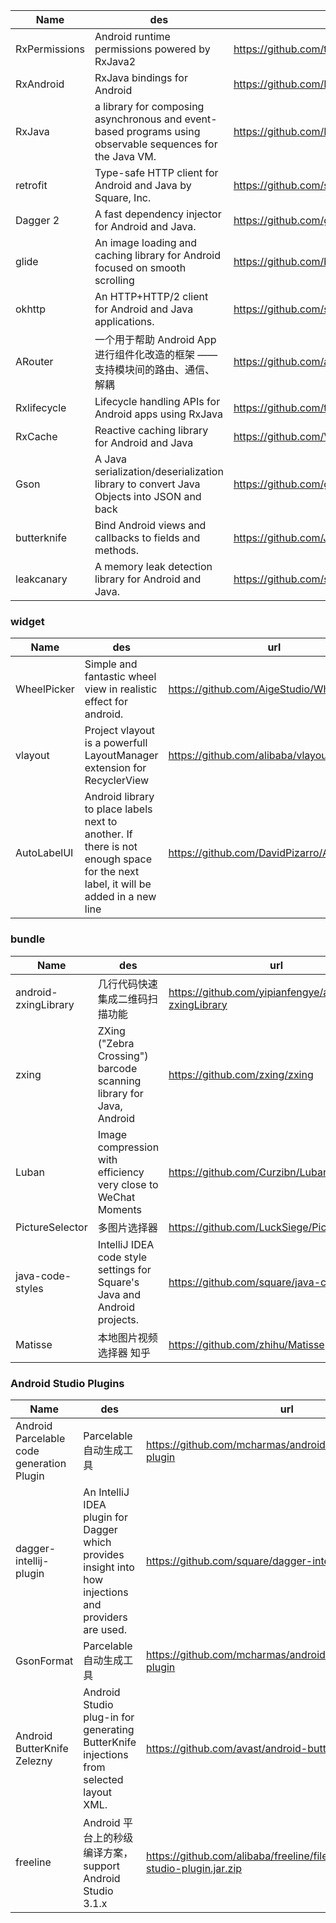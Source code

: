 

| Name        | des  |  url |
| --------   | -----  | ---- |
| RxPermissions     | Android runtime permissions powered by RxJava2|  https://github.com/tbruyelle/RxPermissions     |
| RxAndroid     | RxJava bindings for Android|  https://github.com/ReactiveX/RxAndroid     |
| RxJava     |a library for composing asynchronous and event-based programs using observable sequences for the Java VM.|  https://github.com/ReactiveX/RxJava     |
| retrofit     |Type-safe HTTP client for Android and Java by Square, Inc.|  https://github.com/square/retrofit     |
| Dagger 2     | A fast dependency injector for Android and Java.|  https://github.com/google/dagger     |
| glide     | An image loading and caching library for Android focused on smooth scrolling|  https://github.com/bumptech/glide    |
| okhttp     | An HTTP+HTTP/2 client for Android and Java applications. |  https://github.com/square/okhttp    |
| ARouter     | 一个用于帮助 Android App 进行组件化改造的框架 —— 支持模块间的路由、通信、解耦 |  https://github.com/alibaba/ARouter    |
| Rxlifecycle  | Lifecycle handling APIs for Android apps using RxJava |  https://github.com/trello/RxLifecycle    |
| RxCache  | Reactive caching library for Android and Java |  https://github.com/VictorAlbertos/RxCache    |
| Gson  | A Java serialization/deserialization library to convert Java Objects into JSON and back |  https://github.com/google/gson    |
| butterknife  | Bind Android views and callbacks to fields and methods. |  https://github.com/JakeWharton/butterknife    |
| leakcanary  | A memory leak detection library for Android and Java. |  https://github.com/square/leakcanary    |








### widget


| Name        | des  |  url |
| --------   | -----  | ---- |
| WheelPicker     | Simple and fantastic wheel view in realistic effect for android.|  https://github.com/AigeStudio/WheelPicker     |
| vlayout     | Project vlayout is a powerfull LayoutManager extension for RecyclerView|  https://github.com/alibaba/vlayout     |
| AutoLabelUI |  Android library to place labels next to another. If there is not enough space for the next label, it will be added in a new line |    https://github.com/DavidPizarro/AutoLabelUI   |


### bundle


| Name        | des  |  url |
| --------   | -----  | ---- |
| android-zxingLibrary     | 几行代码快速集成二维码扫描功能|  https://github.com/yipianfengye/android-zxingLibrary     |
| zxing     | ZXing ("Zebra Crossing") barcode scanning library for Java, Android| https://github.com/zxing/zxing    |
| Luban     |Image compression with efficiency very close to WeChat Moments|  https://github.com/Curzibn/Luban     |
| PictureSelector     |多图片选择器|  https://github.com/LuckSiege/PictureSelector     |
| java-code-styles     |IntelliJ IDEA code style settings for Square's Java and Android projects.|  https://github.com/square/java-code-styles     |
| Matisse| 本地图片视频选择器 知乎| https://github.com/zhihu/Matisse|
 


### Android Studio Plugins
| Name        | des  |  url |
| --------   | -----  | ---- |
| Android Parcelable code generation Plugin     | Parcelable自动生成工具|  https://github.com/mcharmas/android-parcelable-intellij-plugin     |
| dagger-intellij-plugin     | An IntelliJ IDEA plugin for Dagger which provides insight into how injections and providers are used.|  https://github.com/square/dagger-intellij-plugin     |
| GsonFormat     | Parcelable自动生成工具|  https://github.com/mcharmas/android-parcelable-intellij-plugin     |
| Android ButterKnife Zelezny     | Android Studio plug-in for generating ButterKnife injections from selected layout XML.|  https://github.com/avast/android-butterknife-zelezny     |
| freeline     | Android 平台上的秒级编译方案，support Android Studio 3.1.x|  https://github.com/alibaba/freeline/files/1978716/freeline-studio-plugin.jar.zip     |



